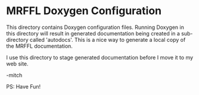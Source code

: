 # MRFFL Doxygen Configuration

This directory contains Doxygen configuration files.  Running Doxygen in this
directory will result in generated documentation being created in a sub-directory called
'autodocs'.  This is a nice way to generate a local copy of the MRFFL documentation.

I use this directory to stage generated documentation before I move it
to my web site.

-mitch

PS: Have Fun!
